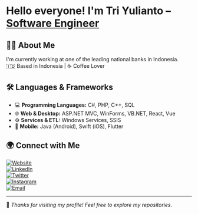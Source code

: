 # Hello everyone! I'm Tri Yulianto – [Software Engineer](https://triyuliantoo.github.io)

## 👨‍💻 About Me
I'm currently working at one of the leading national banks in Indonesia.  
🇮🇩 Based in Indonesia | ☕ Coffee Lover

## 🛠️ Languages & Frameworks
- 💻 **Programming Languages:** C#, PHP, C++, SQL  
- 🌐 **Web & Desktop:** ASP.NET MVC, WinForms, VB.NET, React, Vue  
- ⚙️ **Services & ETL:** Windows Services, SSIS  
- 📱 **Mobile:** Java (Android), Swift (iOS), Flutter

## 🌍 Connect with Me
[![Website](https://img.shields.io/badge/Website-triyuliantoo.github.io-informational?style=flat&logo=google-chrome)](https://triyuliantoo.github.io)  
[![LinkedIn](https://img.shields.io/badge/LinkedIn-Tri%20Yulianto-blue?style=flat&logo=linkedin)](https://linkedin.com/in/triyulianto)  
[![Twitter](https://img.shields.io/badge/Twitter-@triyuliantoo-1DA1F2?style=flat&logo=twitter)](https://twitter.com/triyuliantoo)  
[![Instagram](https://img.shields.io/badge/Instagram-@_triyulianto-E4405F?style=flat&logo=instagram)](https://instagram.com/_triyulianto)  
[![Email](https://img.shields.io/badge/Email-triyuliantoo@live.com-informational?style=flat&logo=microsoft-outlook)](mailto:triyuliantoo@live.com)

---

📌 *Thanks for visiting my profile! Feel free to explore my repositories.*
